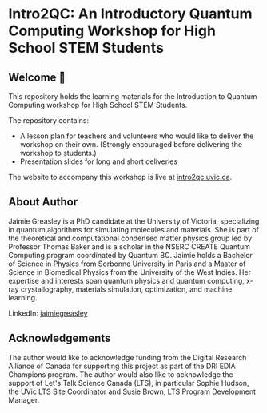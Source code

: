 # Intro2QC: An Introductory Quantum Computing Workshop for High School STEM Students 

## Welcome 👋 

This repository holds the learning materials for the Introduction to Quantum Computing workshop for High School STEM Students. 

The repository contains: 

- A lesson plan for teachers and volunteers who would like to deliver the workshop on their own. (Strongly encouraged before delivering the workshop to students.) 
- Presentation slides for long and short deliveries 

The website to accompany this workshop is live at [intro2qc.uvic.ca](https://intro2qc.uvic.ca). 

## About Author 

Jaimie Greasley is a PhD candidate at the University of Victoria, specializing in quantum algorithms for simulating molecules and materials. She is part of the theoretical and computational condensed matter physics group led by Professor Thomas Baker and is a scholar in the NSERC CREATE Quantum Computing program coordinated by Quantum BC. Jaimie holds a Bachelor of Science in Physics from Sorbonne University in Paris and a Master of Science in Biomedical Physics from the University of the West Indies. Her expertise and interests span quantum physics and quantum computing, x-ray crystallography, materials simulation, optimization, and machine learning.

LinkedIn: [jaimiegreasley](https://www.linkedin.com/in/jaimiegreasley/)


## Acknowledgements

The author would like to acknowledge funding from the Digital Research Alliance of Canada for supporting this project as part of the DRI EDIA Champions program.
The author would also like to acknowledge the support of Let's Talk Science Canada (LTS), in particular Sophie Hudson, the UVic LTS Site Coordinator and Susie Brown, LTS Program Development Manager. 


